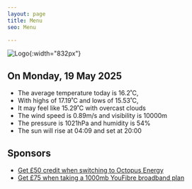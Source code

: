 ```yaml
---
layout: page
title: Menu
seo: Menu

---
```


![Logo](/images/logo.jpg){:width="832px"}

<!-- weather_marker starts -->
## On Monday, 19 May 2025

- The average temperature today is 16.2˚C,
- With highs of 17.19˚C and lows of 15.53˚C,
- It may feel like 15.29˚C with overcast clouds
- The wind speed is 0.89m/s and visibility is 10000m
- The pressure is 1021hPa and humidity is 54%
- The sun will rise at 04:09 and set at 20:00

<!-- weather_marker ends -->

## Sponsors

- [Get £50 credit when switching to Octopus Energy](https://bit.ly/3oD1nnS)
- [Get £75 when taking a 1000mb YouFibre broadband plan](https://aklam.io/91zWhU?)
